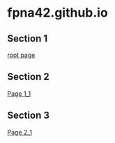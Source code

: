 # fpna42.github.io


## Section 1

[root page](Root_Page.md)

## Section 2

[Page 1_1](Folder1/page_1_1.md)  

## Section 3

[Page 2_1](Folder2/page_2_1.md)  


